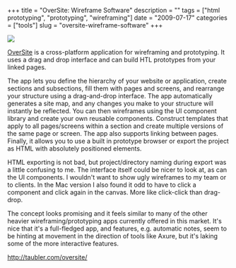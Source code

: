 +++
title = "OverSite: Wireframe Software"
description = ""
tags = ["html prototyping", "prototyping", "wireframing"]
date = "2009-07-17"
categories = ["tools"]
slug = "oversite-wireframe-software"
+++


<div class="tool-screenshot mb1"><a href="http://taubler.com/oversite/"><img id="bluga-thumbnail-2794" class="bluga-thumbnail custom" src="/media/bluga/
wt5230daa056ca8_custom.jpg"/></a></div><p><a href="http://taubler.com/oversite/">OverSite</a> is a cross-platform application for wireframing and prototyping. It uses a drag and drop interface and can build HTL prototypes from your linked pages.</p>
<p>The app lets you define the hierarchy of your website or application, create sections and subsections, fill them with pages and screens, and rearrange your structure using a drag-and-drop interface. The app automatically generates a site map, and any changes you make to your structure will instantly be reflected. You can then wireframes using the UI component library and create your own reusable components. Construct templates that apply to all pages/screens within a section and create multiple versions of the same page or screen. The app also supports linking between pages. Finally, it allows you to use a built in prototype browser or export the project as HTML with absolutely positioned elements.</p>
<p>HTML exporting is not bad, but project/directory naming during export was a little confusing to me. The interface itself could be nicer to look at, as can the UI components. I wouldn't want to show ugly wireframes to my team or to clients. In the Mac version I also found it odd to have to click a component and click again in the canvas. More like click-click than drag-drop.</p>
<p>The concept looks promising and it feels similar to many of the other heavier wireframing/prototyping apps currently offered in this market. It's nice that it's a full-fledged app, and features, e.g. automatic notes, seem to be hinting at movement in the direction of tools like Axure, but it's laking some of the more interactive features.</p>
  
<p><a href="http://taubler.com/oversite/">http://taubler.com/oversite/</a></p>
      

